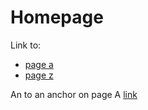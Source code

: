 # Homepage

Link to: 
 
- [page a](a.md)
- [page z](z.md)

An to an anchor on page A [link](a.md#anchor-links)